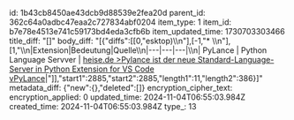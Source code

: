 id: 1b43cb8450ae43dcb9d88539e2fea20d
parent_id: 362c64a0adbc47eaa2c727834abf0204
item_type: 1
item_id: b7e78e4513e741c59173bd4eda3cfb6b
item_updated_time: 1730703303466
title_diff: "[]"
body_diff: "[{\"diffs\":[[0,\"esktop)\\\n\"],[-1,\"* \\\n\"],[1,\"\\\n|Extension|Bedeutung|Quelle\\\n|---|---|---|\\\n| PyLance | Python Language Servver | [heise.de >Pylance ist der neue Standard-Language-Server in Python Extension for VS Code](https://www.heise.de/news/Pylance-ist-der-neue-Standard-Language-Server-in-Python-Extension-for-VS-Code-6043513.html) [vPyLance](https://marketplace.visualstudio.com/items?itemName=ms-python.vscode-pylance)|\"]],\"start1\":2885,\"start2\":2885,\"length1\":11,\"length2\":386}]"
metadata_diff: {"new":{},"deleted":[]}
encryption_cipher_text: 
encryption_applied: 0
updated_time: 2024-11-04T06:55:03.984Z
created_time: 2024-11-04T06:55:03.984Z
type_: 13
